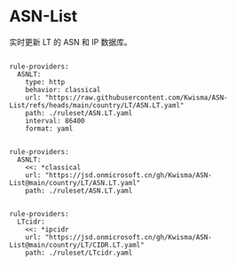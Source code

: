
# ASN-List

实时更新 LT 的 ASN 和 IP 数据库。

<pre><code class="language-javascript">
rule-providers:
  ASNLT:
    type: http
    behavior: classical
    url: "https://raw.githubusercontent.com/Kwisma/ASN-List/refs/heads/main/country/LT/ASN.LT.yaml"
    path: ./ruleset/ASN.LT.yaml
    interval: 86400
    format: yaml
</code></pre>

<pre><code class="language-javascript">
rule-providers:
  ASNLT:
    <<: *classical
    url: "https://jsd.onmicrosoft.cn/gh/Kwisma/ASN-List@main/country/LT/ASN.LT.yaml"
    path: ./ruleset/ASN.LT.yaml
</code></pre>

<pre><code class="language-javascript">
rule-providers:
  LTcidr:
    <<: *ipcidr
    url: "https://jsd.onmicrosoft.cn/gh/Kwisma/ASN-List@main/country/LT/CIDR.LT.yaml"
    path: ./ruleset/LTcidr.yaml
</code></pre>